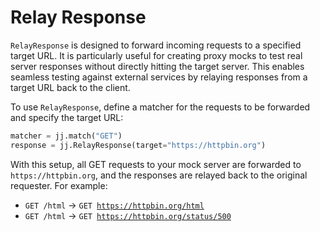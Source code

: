 # Relay Response

`RelayResponse` is designed to forward incoming requests to a specified target URL. It is particularly useful for creating proxy mocks to test real server responses without directly hitting the target server. This enables seamless testing against external services by relaying responses from a target URL back to the client.

To use `RelayResponse`, define a matcher for the requests to be forwarded and specify the target URL:

```python
matcher = jj.match("GET")
response = jj.RelayResponse(target="https://httpbin.org")
```

With this setup, all GET requests to your mock server are forwarded to `https://httpbin.org`, and the responses are relayed back to the original requester. For example:

- <code title="GET http://localhost:8080/html">GET /html</code> → <code>GET https://httpbin.org/html</code>
- <code title="GET http://localhost:8080/status/500">GET /html</code> → <code>GET https://httpbin.org/status/500</code>
